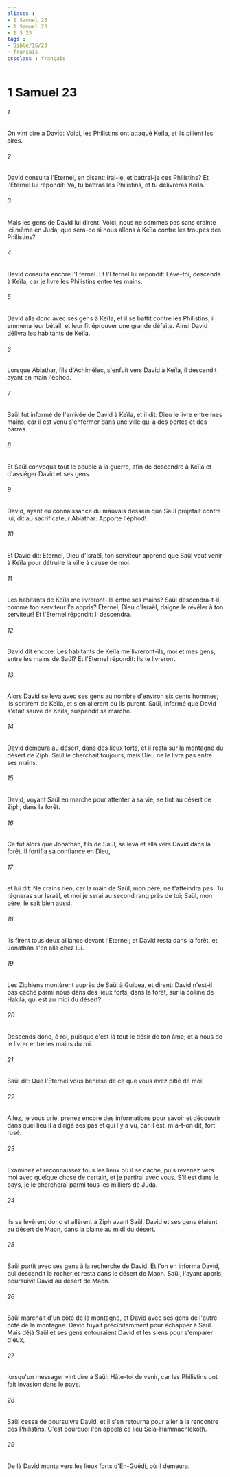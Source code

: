 ```yaml
---
aliases : 
- 1 Samuel 23
- 1 Samuel 23
- 1 S 23
tags : 
- Bible/1S/23
- français
cssclass : français
---
```


# 1 Samuel 23

###### 1
On vint dire à David: Voici, les Philistins ont attaqué Keïla, et ils pillent les aires.
###### 2
David consulta l'Eternel, en disant: Irai-je, et battrai-je ces Philistins? Et l'Eternel lui répondit: Va, tu battras les Philistins, et tu délivreras Keïla.
###### 3
Mais les gens de David lui dirent: Voici, nous ne sommes pas sans crainte ici même en Juda; que sera-ce si nous allons à Keïla contre les troupes des Philistins?
###### 4
David consulta encore l'Eternel. Et l'Eternel lui répondit: Lève-toi, descends à Keïla, car je livre les Philistins entre tes mains.
###### 5
David alla donc avec ses gens à Keïla, et il se battit contre les Philistins; il emmena leur bétail, et leur fit éprouver une grande défaite. Ainsi David délivra les habitants de Keïla.
###### 6
Lorsque Abiathar, fils d'Achimélec, s'enfuit vers David à Keïla, il descendit ayant en main l'éphod.
###### 7
Saül fut informé de l'arrivée de David à Keïla, et il dit: Dieu le livre entre mes mains, car il est venu s'enfermer dans une ville qui a des portes et des barres.
###### 8
Et Saül convoqua tout le peuple à la guerre, afin de descendre à Keïla et d'assiéger David et ses gens.
###### 9
David, ayant eu connaissance du mauvais dessein que Saül projetait contre lui, dit au sacrificateur Abiathar: Apporte l'éphod!
###### 10
Et David dit: Eternel, Dieu d'Israël, ton serviteur apprend que Saül veut venir à Keïla pour détruire la ville à cause de moi.
###### 11
Les habitants de Keïla me livreront-ils entre ses mains? Saül descendra-t-il, comme ton serviteur l'a appris? Eternel, Dieu d'Israël, daigne le révéler à ton serviteur! Et l'Eternel répondit: Il descendra.
###### 12
David dit encore: Les habitants de Keïla me livreront-ils, moi et mes gens, entre les mains de Saül? Et l'Eternel répondit: Ils te livreront.
###### 13
Alors David se leva avec ses gens au nombre d'environ six cents hommes; ils sortirent de Keïla, et s'en allèrent où ils purent. Saül, informé que David s'était sauvé de Keïla, suspendit sa marche.
###### 14
David demeura au désert, dans des lieux forts, et il resta sur la montagne du désert de Ziph. Saül le cherchait toujours, mais Dieu ne le livra pas entre ses mains.
###### 15
David, voyant Saül en marche pour attenter à sa vie, se tint au désert de Ziph, dans la forêt.
###### 16
Ce fut alors que Jonathan, fils de Saül, se leva et alla vers David dans la forêt. Il fortifia sa confiance en Dieu,
###### 17
et lui dit: Ne crains rien, car la main de Saül, mon père, ne t'atteindra pas. Tu régneras sur Israël, et moi je serai au second rang près de toi; Saül, mon père, le sait bien aussi.
###### 18
Ils firent tous deux alliance devant l'Eternel; et David resta dans la forêt, et Jonathan s'en alla chez lui.
###### 19
Les Ziphiens montèrent auprès de Saül à Guibea, et dirent: David n'est-il pas caché parmi nous dans des lieux forts, dans la forêt, sur la colline de Hakila, qui est au midi du désert?
###### 20
Descends donc, ô roi, puisque c'est là tout le désir de ton âme; et à nous de le livrer entre les mains du roi.
###### 21
Saül dit: Que l'Eternel vous bénisse de ce que vous avez pitié de moi!
###### 22
Allez, je vous prie, prenez encore des informations pour savoir et découvrir dans quel lieu il a dirigé ses pas et qui l'y a vu, car il est, m'a-t-on dit, fort rusé.
###### 23
Examinez et reconnaissez tous les lieux où il se cache, puis revenez vers moi avec quelque chose de certain, et je partirai avec vous. S'il est dans le pays, je le chercherai parmi tous les milliers de Juda.
###### 24
Ils se levèrent donc et allèrent à Ziph avant Saül. David et ses gens étaient au désert de Maon, dans la plaine au midi du désert.
###### 25
Saül partit avec ses gens à la recherche de David. Et l'on en informa David, qui descendit le rocher et resta dans le désert de Maon. Saül, l'ayant appris, poursuivit David au désert de Maon.
###### 26
Saül marchait d'un côté de la montagne, et David avec ses gens de l'autre côté de la montagne. David fuyait précipitamment pour échapper à Saül. Mais déjà Saül et ses gens entouraient David et les siens pour s'emparer d'eux,
###### 27
lorsqu'un messager vint dire à Saül: Hâte-toi de venir, car les Philistins ont fait invasion dans le pays.
###### 28
Saül cessa de poursuivre David, et il s'en retourna pour aller à la rencontre des Philistins. C'est pourquoi l'on appela ce lieu Séla-Hammachlekoth.
###### 29
De là David monta vers les lieux forts d'En-Guédi, où il demeura.
